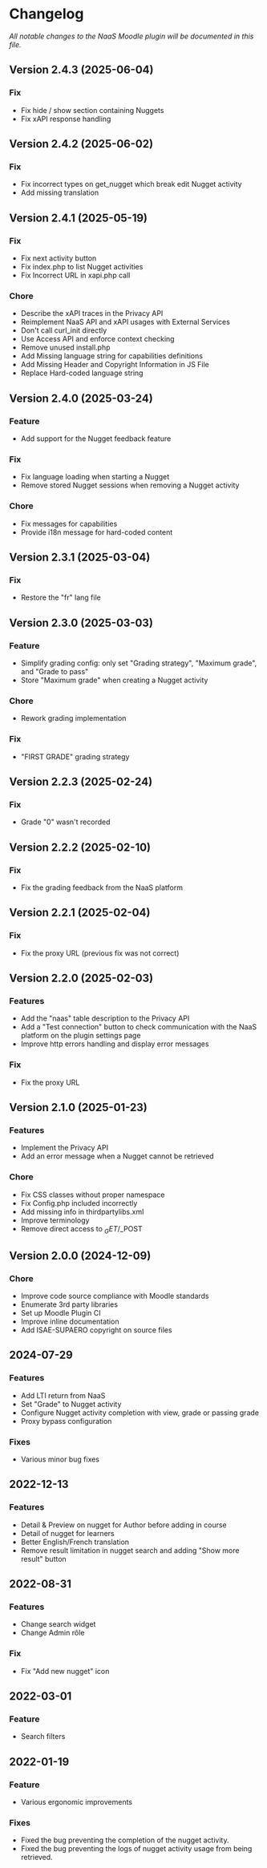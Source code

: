 # Changelog

_All notable changes to the NaaS Moodle plugin will be documented in this file._

## Version 2.4.3 (2025-06-04)

### Fix
- Fix hide / show section containing Nuggets
- Fix xAPI response handling

## Version 2.4.2 (2025-06-02)

### Fix
- Fix incorrect types on get_nugget which break edit Nugget activity
- Add missing translation


## Version 2.4.1 (2025-05-19)

### Fix
- Fix next activity button
- Fix index.php to list Nugget activities
- Fix Incorrect URL in xapi.php call

### Chore
- Describe the xAPI traces in the Privacy API
- Reimplement NaaS API and xAPI usages with External Services
- Don't call curl_init directly
- Use Access API and enforce context checking
- Remove unused install.php
- Add Missing language string for capabilities definitions
- Add Missing Header and Copyright Information in JS File
- Replace Hard-coded language string

## Version 2.4.0 (2025-03-24)

### Feature
- Add support for the Nugget feedback feature

### Fix
- Fix language loading when starting a Nugget
- Remove stored Nugget sessions when removing a Nugget activity

### Chore
- Fix messages for capabilities
- Provide i18n message for hard-coded content


## Version 2.3.1 (2025-03-04)

### Fix
- Restore the "fr" lang file


## Version 2.3.0 (2025-03-03)

### Feature
- Simplify grading config: only set "Grading strategy", "Maximum grade", and "Grade to pass"
- Store "Maximum grade" when creating a Nugget activity

### Chore
- Rework grading implementation

### Fix
- "FIRST GRADE" grading strategy


## Version 2.2.3 (2025-02-24)

### Fix
- Grade "0" wasn't recorded


## Version 2.2.2 (2025-02-10)

### Fix
- Fix the grading feedback from the NaaS platform

## Version 2.2.1 (2025-02-04)

### Fix
- Fix the proxy URL (previous fix was not correct)

## Version 2.2.0 (2025-02-03)

### Features
- Add the "naas" table description to the Privacy API
- Add a "Test connection" button to check communication with the NaaS platform on the plugin settings page
- Improve http errors handling and display error messages 

### Fix
- Fix the proxy URL

## Version 2.1.0 (2025-01-23)

### Features
- Implement the Privacy API
- Add an error message when a Nugget cannot be retrieved

### Chore
- Fix CSS classes without proper namespace
- Fix Config.php included incorrectly
- Add missing info in thirdpartylibs.xml
- Improve terminology
- Remove direct access to $_GET/$_POST


## Version 2.0.0 (2024-12-09)

### Chore
- Improve code source compliance with Moodle standards
- Enumerate 3rd party libraries
- Set up Moodle Plugin CI
- Improve inline documentation
- Add ISAE-SUPAERO copyright on source files


## 2024-07-29

### Features
- Add LTI return from NaaS
- Set "Grade" to Nugget activity
- Configure Nugget activity completion with view, grade or passing grade
- Proxy bypass configuration

### Fixes
- Various minor bug fixes


## 2022-12-13

### Features
- Detail & Preview on nugget for Author before adding in course
- Detail of nugget for learners
- Better English/French translation
- Remove result limitation in nugget search and adding "Show more result" button


## 2022-08-31

### Features
- Change search widget
- Change Admin rôle

### Fix
- Fix "Add new nugget" icon


## 2022-03-01

### Feature
- Search filters


## 2022-01-19

### Feature
- Various ergonomic improvements

### Fixes
- Fixed the bug preventing the completion of the nugget activity.
- Fixed the bug preventing the logs of nugget activity usage from being retrieved.

